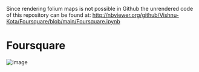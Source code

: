 Since rendering folium maps is not possible in Github the unrendered code of this repository can be found at:
http://nbviewer.org/github/Vishnu-Kota/Foursquare/blob/main/Foursquare.ipynb
# Foursquare
![image](https://user-images.githubusercontent.com/65905342/169336470-6e1c98a9-1c1f-412f-b861-4067fc0215a6.png)
